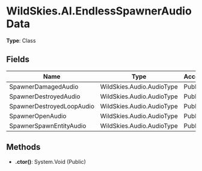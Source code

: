 ﻿# WildSkies.AI.EndlessSpawnerAudioData

**Type**: Class

## Fields

| Name | Type | Access |
|------|------|--------|
| SpawnerDamagedAudio | WildSkies.Audio.AudioType | Public |
| SpawnerDestroyedAudio | WildSkies.Audio.AudioType | Public |
| SpawnerDestroyedLoopAudio | WildSkies.Audio.AudioType | Public |
| SpawnerOpenAudio | WildSkies.Audio.AudioType | Public |
| SpawnerSpawnEntityAudio | WildSkies.Audio.AudioType | Public |

## Methods

- **.ctor()**: System.Void (Public)

